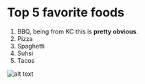 # Top 5 favorite foods

1. BBQ, being from KC this is **pretty obvious**.
2. Pizza
3. Spaghetti
4. Suhsi
5. Tacos

![alt text](https://cdn.shopify.com/s/files/1/0818/5843/products/SlaughterhouseFive-Web.jpg?v=1527204128)
